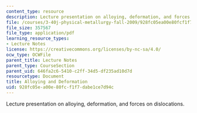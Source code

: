 ```yaml
---
content_type: resource
description: Lecture presentation on alloying, deformation, and forces on dislocations.
file: /courses/3-40j-physical-metallurgy-fall-2009/928fc05ea00e80fcf1f7dabe1ce7d94c_MIT3_40JF09_lec15.pdf
file_size: 357567
file_type: application/pdf
learning_resource_types:
- Lecture Notes
license: https://creativecommons.org/licenses/by-nc-sa/4.0/
ocw_type: OCWFile
parent_title: Lecture Notes
parent_type: CourseSection
parent_uid: 646fa2c6-5410-c2ff-34d5-df235ad10d7d
resourcetype: Document
title: Alloying and Deformation
uid: 928fc05e-a00e-80fc-f1f7-dabe1ce7d94c
---
```

Lecture presentation on alloying, deformation, and forces on dislocations.